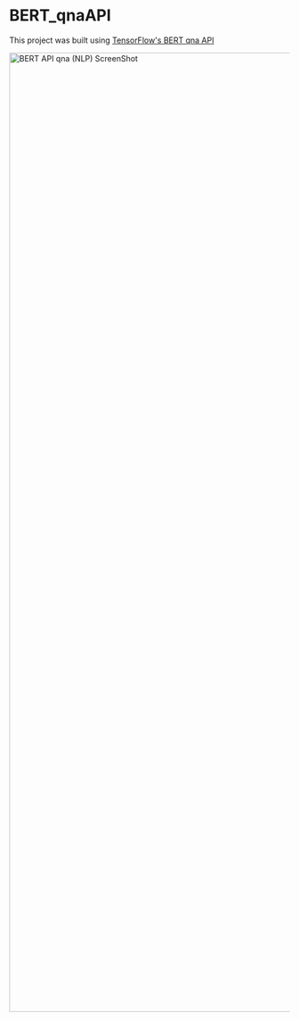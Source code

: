 # BERT_qnaAPI

This project was built using [TensorFlow's BERT qna API](https://github.com/tensorflow/tfjs-models/tree/master/qna)


<img width="1724" alt="BERT API qna (NLP) ScreenShot" src="https://user-images.githubusercontent.com/97709855/212404346-d0e3ba87-99c0-4d88-b742-7a69141ced80.png">
